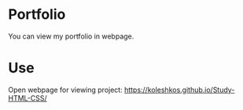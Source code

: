 # Portfolio

You can view my portfolio in webpage.

# Use

Open webpage for viewing project: https://koleshkos.github.io/Study-HTML-CSS/
